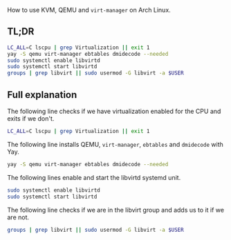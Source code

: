 How to use KVM, QEMU and `virt-manager` on Arch Linux.

## TL;DR

```bash
LC_ALL=C lscpu | grep Virtualization || exit 1
yay -S qemu virt-manager ebtables dmidecode --needed
sudo systemctl enable libvirtd
sudo systemctl start libvirtd
groups | grep libvirt || sudo usermod -G libvirt -a $USER
```

## Full explanation

The following line checks if we have virtualization enabled for the CPU and exits if we don't.

```bash
LC_ALL=C lscpu | grep Virtualization || exit 1
```

The following line installs QEMU, `virt-manager`, `ebtables` and `dmidecode` with Yay.

```bash
yay -S qemu virt-manager ebtables dmidecode --needed
```

The following lines enable and start the libvirtd systemd unit.

```bash
sudo systemctl enable libvirtd
sudo systemctl start libvirtd
```

The following line checks if we are in the libvirt group and adds us to it if we are not.

```bash
groups | grep libvirt || sudo usermod -G libvirt -a $USER
```
